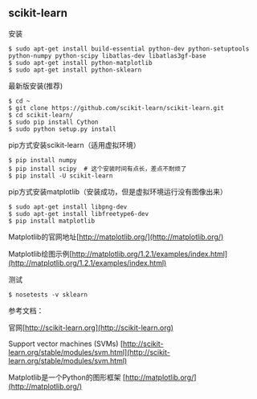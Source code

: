 ## scikit-learn

安装
```
$ sudo apt-get install build-essential python-dev python-setuptools python-numpy python-scipy libatlas-dev libatlas3gf-base
$ sudo apt-get install python-matplotlib
$ sudo apt-get install python-sklearn
```

最新版安装(推荐)
```
$ cd ~
$ git clone https://github.com/scikit-learn/scikit-learn.git
$ cd scikit-learn/
$ sudo pip install Cython
$ sudo python setup.py install
```

pip方式安装scikit-learn（适用虚拟环境）
```
$ pip install numpy
$ pip install scipy  # 这个安装时间有点长，差点不耐烦了
$ pip install -U scikit-learn
```

pip方式安装matplotlib（安装成功，但是虚拟环境运行没有图像出来）
```
$ sudo apt-get install libpng-dev
$ sudo apt-get install libfreetype6-dev
$ pip install matplotlib
```

Matplotlib的官网地址[http://matplotlib.org/](http://matplotlib.org/)

Matplotlib绘图示例[http://matplotlib.org/1.2.1/examples/index.html](http://matplotlib.org/1.2.1/examples/index.html)

测试
```
$ nosetests -v sklearn
```

参考文档：

官网[http://scikit-learn.org](http://scikit-learn.org)

Support vector machines (SVMs)
[http://scikit-learn.org/stable/modules/svm.html](http://scikit-learn.org/stable/modules/svm.html)


Matplotlib是一个Python的图形框架
[http://matplotlib.org/](http://matplotlib.org/)